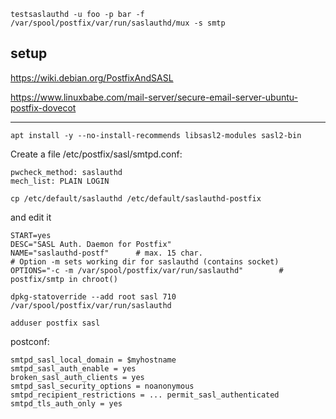 
```
testsaslauthd -u foo -p bar -f /var/spool/postfix/var/run/saslauthd/mux -s smtp
```

## setup

https://wiki.debian.org/PostfixAndSASL

https://www.linuxbabe.com/mail-server/secure-email-server-ubuntu-postfix-dovecot

----


```
apt install -y --no-install-recommends libsasl2-modules sasl2-bin
```

Create a file /etc/postfix/sasl/smtpd.conf:
```
pwcheck_method: saslauthd
mech_list: PLAIN LOGIN
```

```
cp /etc/default/saslauthd /etc/default/saslauthd-postfix
```

and edit it
```
START=yes
DESC="SASL Auth. Daemon for Postfix"
NAME="saslauthd-postf"      # max. 15 char.
# Option -m sets working dir for saslauthd (contains socket)
OPTIONS="-c -m /var/spool/postfix/var/run/saslauthd"        # postfix/smtp in chroot()
```

```
dpkg-statoverride --add root sasl 710 /var/spool/postfix/var/run/saslauthd
```

```
adduser postfix sasl
```

postconf:

```
smtpd_sasl_local_domain = $myhostname
smtpd_sasl_auth_enable = yes
broken_sasl_auth_clients = yes
smtpd_sasl_security_options = noanonymous
smtpd_recipient_restrictions = ... permit_sasl_authenticated
smtpd_tls_auth_only = yes
```


